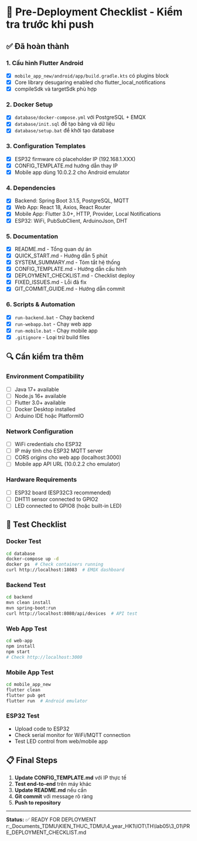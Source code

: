 # 🚀 Pre-Deployment Checklist - Kiểm tra trước khi push

## ✅ Đã hoàn thành

### 1. Cấu hình Flutter Android

- [x] `mobile_app_new/android/app/build.gradle.kts` có plugins block
- [x] Core library desugaring enabled cho flutter_local_notifications
- [x] compileSdk và targetSdk phù hợp

### 2. Docker Setup

- [x] `database/docker-compose.yml` với PostgreSQL + EMQX
- [x] `database/init.sql` để tạo bảng và dữ liệu
- [x] `database/setup.bat` để khởi tạo database

### 3. Configuration Templates

- [x] ESP32 firmware có placeholder IP (192.168.1.XXX)
- [x] CONFIG_TEMPLATE.md hướng dẫn thay IP
- [x] Mobile app dùng 10.0.2.2 cho Android emulator

### 4. Dependencies

- [x] Backend: Spring Boot 3.1.5, PostgreSQL, MQTT
- [x] Web App: React 18, Axios, React Router
- [x] Mobile App: Flutter 3.0+, HTTP, Provider, Local Notifications
- [x] ESP32: WiFi, PubSubClient, ArduinoJson, DHT

### 5. Documentation

- [x] README.md - Tổng quan dự án
- [x] QUICK_START.md - Hướng dẫn 5 phút
- [x] SYSTEM_SUMMARY.md - Tóm tắt hệ thống
- [x] CONFIG_TEMPLATE.md - Hướng dẫn cấu hình
- [x] DEPLOYMENT_CHECKLIST.md - Checklist deploy
- [x] FIXED_ISSUES.md - Lỗi đã fix
- [x] GIT_COMMIT_GUIDE.md - Hướng dẫn commit

### 6. Scripts & Automation

- [x] `run-backend.bat` - Chạy backend
- [x] `run-webapp.bat` - Chạy web app
- [x] `run-mobile.bat` - Chạy mobile app
- [x] `.gitignore` - Loại trừ build files

## 🔍 Cần kiểm tra thêm

### Environment Compatibility

- [ ] Java 17+ available
- [ ] Node.js 16+ available
- [ ] Flutter 3.0+ available
- [ ] Docker Desktop installed
- [ ] Arduino IDE hoặc PlatformIO

### Network Configuration

- [ ] WiFi credentials cho ESP32
- [ ] IP máy tính cho ESP32 MQTT server
- [ ] CORS origins cho web app (localhost:3000)
- [ ] Mobile app API URL (10.0.2.2 cho emulator)

### Hardware Requirements

- [ ] ESP32 board (ESP32C3 recommended)
- [ ] DHT11 sensor connected to GPIO2
- [ ] LED connected to GPIO8 (hoặc built-in LED)

## 🧪 Test Checklist

### Docker Test

```bash
cd database
docker-compose up -d
docker ps  # Check containers running
curl http://localhost:18083  # EMQX dashboard
```

### Backend Test

```bash
cd backend
mvn clean install
mvn spring-boot:run
curl http://localhost:8080/api/devices  # API test
```

### Web App Test

```bash
cd web-app
npm install
npm start
# Check http://localhost:3000
```

### Mobile App Test

```bash
cd mobile_app_new
flutter clean
flutter pub get
flutter run  # Android emulator
```

### ESP32 Test

- Upload code to ESP32
- Check serial monitor for WiFi/MQTT connection
- Test LED control from web/mobile app

## 📋 Final Steps

1. **Update CONFIG_TEMPLATE.md** với IP thực tế
2. **Test end-to-end** trên máy khác
3. **Update README.md** nếu cần
4. **Git commit** với message rõ ràng
5. **Push to repository**

---

**Status:** ✅ READY FOR DEPLOYMENT</content>
<parameter name="filePath">r:\_Documents_TDMU\KIEN_THUC_TDMU\4_year_HK1\IOT\TH\lab05\3_01\PRE_DEPLOYMENT_CHECKLIST.md
